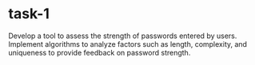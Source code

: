 # task-1
Develop a tool to assess the strength of passwords entered by users. Implement algorithms to analyze factors such as length, complexity, and uniqueness to provide feedback on password strength.
